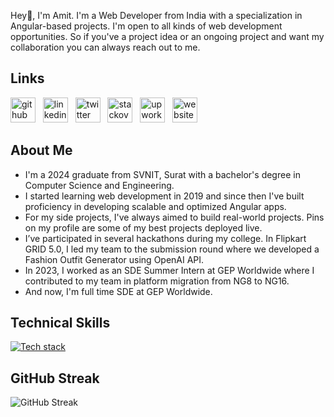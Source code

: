 Hey👋, I'm Amit. I'm a Web Developer from India with a specialization in Angular-based projects. I'm open to all kinds of web development opportunities. So if you've a project idea or an ongoing project and want my collaboration you can always reach out to me.

## Links

[<picture><source media='(prefers-color-scheme: dark)' srcset='https://api.iconify.design/simple-icons/github.svg?color=white&height=40'><source media='(prefers-color-scheme: light)' srcset='https://api.iconify.design/simple-icons/github.svg?color=black&height=40'><img alt='github logo' src='https://api.iconify.design/simple-icons/github.svg?color=black&height=40' height='40'></picture>](https://github.com/AmitParekh1771)&nbsp; &nbsp;[<picture><source media='(prefers-color-scheme: dark)' srcset='https://api.iconify.design/simple-icons/linkedin.svg?color=white&height=40'><source media='(prefers-color-scheme: light)' srcset='https://api.iconify.design/simple-icons/linkedin.svg?color=black&height=40'><img alt='linkedin logo' src='https://api.iconify.design/simple-icons/linkedin.svg?color=black&height=40' height='40'></picture>](https://www.linkedin.com/in/amit-parekh-b52885222/)&nbsp; &nbsp;[<picture><source media='(prefers-color-scheme: dark)' srcset='https://api.iconify.design/simple-icons/twitter.svg?color=white&height=40'><source media='(prefers-color-scheme: light)' srcset='https://api.iconify.design/simple-icons/twitter.svg?color=black&height=40'><img alt='twitter logo' src='https://api.iconify.design/simple-icons/twitter.svg?color=black&height=40' height='40'></picture>](https://twitter.com/amitptwt)&nbsp; &nbsp;[<picture><source media='(prefers-color-scheme: dark)' srcset='https://api.iconify.design/simple-icons/stackoverflow.svg?color=white&height=40'><source media='(prefers-color-scheme: light)' srcset='https://api.iconify.design/simple-icons/stackoverflow.svg?color=black&height=40'><img alt='stackoverflow logo' src='https://api.iconify.design/simple-icons/stackoverflow.svg?color=black&height=40' height='40'></picture>](https://stackoverflow.com/users/16230556/amit-parekh)&nbsp; &nbsp;[<picture><source media='(prefers-color-scheme: dark)' srcset='https://api.iconify.design/simple-icons/upwork.svg?color=white&height=40'><source media='(prefers-color-scheme: light)' srcset='https://api.iconify.design/simple-icons/upwork.svg?color=black&height=40'><img alt='upwork logo' src='https://api.iconify.design/simple-icons/upwork.svg?color=black&height=40' height='40'></picture>](https://www.upwork.com/freelancers/~013cd1675525c1c460)&nbsp; &nbsp;[<picture><source media='(prefers-color-scheme: dark)' srcset='https://api.iconify.design/mdi/internet.svg?color=white&height=40'><source media='(prefers-color-scheme: light)' srcset='https://api.iconify.design/mdi/internet.svg?color=black&height=40'><img alt='website logo' src='https://api.iconify.design/mdi/internet.svg?color=black&height=40' height='40'></picture>](https://amitparekh.netlify.app/)

## About Me

- I'm a 2024 graduate from SVNIT, Surat with a bachelor's degree in Computer Science and Engineering.
- I started learning web development in 2019 and since then I've built proficiency in developing scalable and optimized Angular apps.
- For my side projects, I've always aimed to build real-world projects. Pins on my profile are some of my best projects deployed live.
- I’ve participated in several hackathons during my college. In Flipkart GRID 5.0, I led my team to the submission round where we developed a Fashion Outfit Generator using OpenAI API.
- In 2023, I worked as an SDE Summer Intern at GEP Worldwide where I contributed to my team in platform migration from NG8 to NG16.
- And now, I'm full time SDE at GEP Worldwide.

## Technical Skills

[![Tech stack](https://skillicons.dev/icons?i=angular,typescript,reactivex,html,css,js,nodejs,express,mongodb,cpp,python,tailwind,bootstrap,xd,figma,firebase,netlify,vercel,git,github,npm,yarn,vite,webpack&perline=6)](https://skillicons.dev)

## GitHub Streak
<img src="https://streak-stats.demolab.com/?user=AmitParekh1771&theme=dark" alt="GitHub Streak"/>
